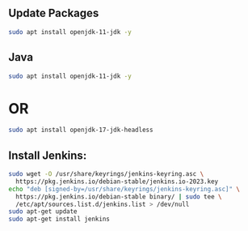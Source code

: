 ## Update Packages

``` bash
sudo apt install openjdk-11-jdk -y
```


## Java
``` bash
sudo apt install openjdk-11-jdk -y
```
# OR
``` bash
sudo apt install openjdk-17-jdk-headless
```


## Install Jenkins:
``` bash
sudo wget -O /usr/share/keyrings/jenkins-keyring.asc \
  https://pkg.jenkins.io/debian-stable/jenkins.io-2023.key
echo "deb [signed-by=/usr/share/keyrings/jenkins-keyring.asc]" \
  https://pkg.jenkins.io/debian-stable binary/ | sudo tee \
  /etc/apt/sources.list.d/jenkins.list > /dev/null
sudo apt-get update
sudo apt-get install jenkins

```
